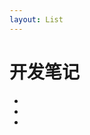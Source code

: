 ```yaml
---
layout: List
---
```


# 开发笔记

- <aLink href='./docs/Explorations_on_NPM_and_Yarn' title='关于 npm 与 yarn 等一些 node 包管理工具的一些探索' />
- <aLink href='./docs/WeixinJSBridge_is_not_defined' title='关于 WeixinJSBridge is not defined 的深究及处理方案' />
- <aLink href='./docs/Deploy_with_Different_Platforms' title='使用不同的托管平台部署站点' />
